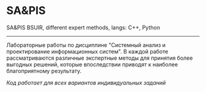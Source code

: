 # SA&amp;PIS
SA&amp;PIS BSUIR, different expert methods, langs: C++, Python

---
Лабораторные работы по дисциплине "Системный анализ и проектирование информационных систем".
В каждой работе рассматриваются различные экспертные методы для принятия более выгодных решений, которые впоследствии приводят к наиболее благоприятному результату.

*Код работает для всех вариантов индивидуальных заданий*
